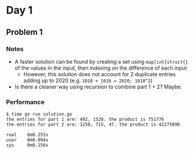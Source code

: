 # Day 1

## Problem 1

### Notes

- A faster solution can be found by creating a set using `map[int]struct{}` of the values in the input, then indexing on the difference of each input
  - However, this solution does not account for 2 duplicate entries adding up to 2020 (e.g. `1010 + 1010 = 2020; 1010^2`)
- Is there a cleaner way using recursion to combine part 1 + 2? Maybe.

### Performance

```
$ time go run solution.go
the entries for part 1 are: 492, 1528. the product is 751776
the entries for part 2 are: 1258, 715, 47. the product is 42275090

real    0m0.255s
user    0m0.094s
sys     0m0.156s
```
